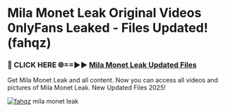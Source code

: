 # Mila Monet Leak Original Videos 0nlyFans Leaked - Files Updated! (fahqz)

<h3>🔴 CLICK HERE 🌐==►► <a href="https://tinyurl.com/2jnfzry5" rel="nofollow">Mila Monet Leak Updated Files</a></h3>

Get Mila Monet Leak and all content. Now you can access all videos and pictures of Mila Monet Leak. New Updated Files 2025!

[![fahqz](https://i.imgur.com/GyGTBgg.gif)](https://tinyurl.com/2jnfzry5)
mila monet leak